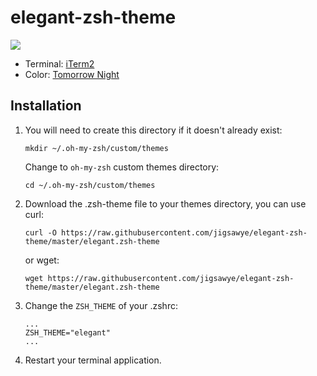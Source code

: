 # elegant-zsh-theme

![](http://i.imgur.com/F7vc53u.png)

 - Terminal: [iTerm2](https://www.iterm2.com/)
 - Color: [Tomorrow Night](https://github.com/chriskempson/tomorrow-theme/tree/master/iTerm2)

## Installation

1.  You will need to create this directory if it doesn't already exist:
    
    ```Shell
    mkdir ~/.oh-my-zsh/custom/themes 
    ```
    Change to `oh-my-zsh` custom themes directory:

    ```Shell
    cd ~/.oh-my-zsh/custom/themes
    ```


2. Download the .zsh-theme file to your themes directory, you can use curl:
    
    ```Shell
    curl -O https://raw.githubusercontent.com/jigsawye/elegant-zsh-theme/master/elegant.zsh-theme
    ```
    or wget:
    
    ```Shell  
    wget https://raw.githubusercontent.com/jigsawye/elegant-zsh-theme/master/elegant.zsh-theme
    ```

3.  Change the `ZSH_THEME` of your .zshrc:

    ```Shell
    ...
    ZSH_THEME="elegant"
    ...
    ```

4. Restart your terminal application.

